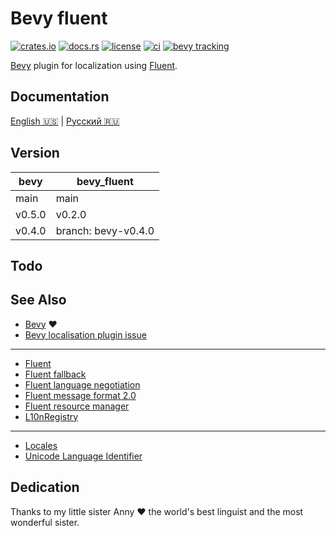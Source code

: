 # Bevy fluent

[![crates.io](https://img.shields.io/crates/v/bevy_fluent.svg)](https://crates.io/crates/bevy_fluent)
[![docs.rs](https://docs.rs/bevy_fluent/badge.svg)](https://docs.rs/bevy_fluent)
[![license](https://img.shields.io/crates/l/bevy_fluent)](#license)
[![ci](https://github.com/kgv/bevy_fluent/workflows/ci/badge.svg)](https://github.com/kgv/bevy_fluent/actions)
[![bevy tracking](https://img.shields.io/badge/bevy%20tracking-main-yellow)](https://github.com/bevyengine/bevy/blob/master/docs/plugins_guidelines.md#master-branch-tracking)

[Bevy][bevy] plugin for localization using [Fluent][fluent].

## Documentation

[English 🇺🇸](doc/en-US.md) | [Русский 🇷🇺](doc/ru-RU.md)

## Version

| bevy   | bevy_fluent         |
| ------ | ------------------- |
| main   | main                |
| v0.5.0 | v0.2.0              |
| v0.4.0 | branch: bevy-v0.4.0 |

## Todo

## See Also

- [Bevy][bevy] ❤️
- [Bevy localisation plugin issue][bevy-localisation-plugin-issue]

***

- [Fluent][fluent]
- [Fluent fallback][fluent-fallback]
- [Fluent language negotiation][fluent-langneg]
- [Fluent message format 2.0](fluent-message-format-2.0)
- [Fluent resource manager][fluent-resmgr]
- [L10nRegistry][l10nregistry]

***

- [Locales](https://github.com/unicode-org/cldr-json/blob/master/cldr-json/cldr-core/availableLocales.json)
- [Unicode Language Identifier][unicode-language-identifier]

## Dedication

Thanks to my little sister Anny ❤️ the world's best linguist and the most
wonderful sister.

[bevy]: https://github.com/bevyengine/bevy
[bevy-localisation-plugin-issue]: https://github.com/bevyengine/bevy/issues/461
[fluent]: https://github.com/projectfluent/fluent-rs
[fluent-fallback]: https://github.com/projectfluent/fluent-rs/tree/master/fluent-fallback
[fluent-langneg]: https://github.com/projectfluent/fluent-langneg-rs
[fluent-message-format-2.0]: https://github.com/zbraniecki/message-format-2.0-rs
[fluent-resmgr]: https://github.com/projectfluent/fluent-rs/tree/master/fluent-resmgr
[l10nregistry]: https://github.com/zbraniecki/l10nregistry-rs
[unicode-language-identifier]: http://unicode.org/reports/tr35/#Unicode_language_identifier
